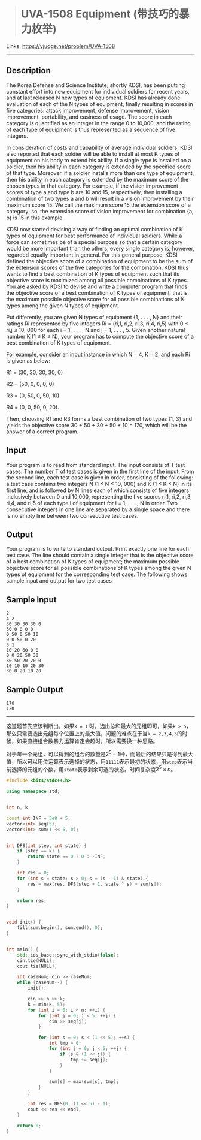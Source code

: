 > # UVA-1508 Equipment (带技巧的暴力枚举)

Links: https://vjudge.net/problem/UVA-1508

----

## Description

The Korea Defense and Science Institute, shortly KDSI, has been putting constant effort into new equipment for individual soldiers for recent years, and at last released N new types of equipment. KDSI has already done evaluation of each of the N types of equipment, finally resulting in scores in five categories: attack improvement, defense improvement, vision improvement, portability, and easiness of usage. The score in each category is quantified as an integer in the range 0 to 10,000, and the rating of each type of equipment is thus represented as a sequence of five integers.

In consideration of costs and capability of average individual soldiers, KDSI also reported that each soldier will be able to install at most K types of equipment on his body to extend his ability. If a single type is installed on a soldier, then his ability in each category is extended by the specified score of that type. Moreover, if a soldier installs more than one type of equipment, then his ability in each category is extended by the maximum score of the chosen types in that category. For example, if the vision improvement scores of type a and type b are 10 and 15, respectively, then installing a combination of two types a and b will result in a vision improvement by their maximum score 15. We call the maximum score 15 the extension score of a category; so, the extension score of vision improvement for combination {a, b} is 15 in this example.

KDSI now started devising a way of finding an optimal combination of K types of equipment for best performance of individual soldiers. While a force can sometimes be of a special purpose so that a certain category would be more important than the others, every single category is, however, regarded equally important in general. For this general purpose, KDSI defined the objective score of a combination of equipment to be the sum of the extension scores of the five categories for the combination. KDSI thus wants to find a best combination of K types of equipment such that its objective score is maximized among all possible combinations of K types. You are asked by KDSI to devise and write a computer program that finds the objective score of a best combination of K types of equipment, that is, the maximum possible objective score for all possible combinations of K types among the given N types of equipment.

Put differently, you are given N types of equipment {1, . . . , N} and their ratings Ri represented by five integers Ri = (ri,1, ri,2, ri,3, ri,4, ri,5) with 0 ≤ ri,j ≤ 10, 000 for each i = 1, . . . , N and j = 1, . . . , 5. Given another natural number K (1 ≤ K ≤ N), your program has to compute the objective score of a best combination of K types of equipment.

For example, consider an input instance in which N = 4, K = 2, and each Ri is given as below:

R1 = (30, 30, 30, 30, 0) 

R2 = (50, 0, 0, 0, 0) 

R3 = (0, 50, 0, 50, 10) 

R4 = (0, 0, 50, 0, 20).

Then, choosing R1 and R3 forms a best combination of two types {1, 3} and yields the objective score 30 + 50 + 30 + 50 + 10 = 170, which will be the answer of a correct program.

## Input

Your program is to read from standard input. The input consists of T test cases. The number T of test cases is given in the first line of the input. From the second line, each test case is given in order, consisting of the following: a test case contains two integers N (1 ≤ N ≤ 10, 000) and K (1 ≤ K ≤ N) in its first line, and is followed by N lines each of which consists of five integers inclusively between 0 and 10,000, representing the five scores ri,1, ri,2, ri,3, ri,4, and ri,5 of each type i of equipment for i = 1, . . . , N in order. Two consecutive integers in one line are separated by a single space and there is no empty line between two consecutive test cases.

## Output

Your program is to write to standard output. Print exactly one line for each test case. The line should contain a single integer that is the objective score of a best combination of K types of equipment; the maximum possible objective score for all possible combinations of K types among the given N types of equipment for the corresponding test case. The following shows sample input and output for two test cases

## Sample Input

```
2
4 2
30 30 30 30 0
50 0 0 0 0
0 50 0 50 10
0 0 50 0 20
5 1
10 20 60 0 0
0 0 20 50 30
30 50 20 20 0
10 10 10 20 30
30 0 20 10 20
```

## Sample Output

```
170
120
```

-----

这道题首先应该判断出，如果`k = 1` 时，选出总和最大的元组即可，如果`k > 5`，那么只需要选出元组每个位置上的最大值，问题的难点在于当`k = 2,3,4,5`的时候，如果直接组合数暴力运算肯定会超时，所以需要换一种思路。

对于每一个元组，可以得到的组合的数量是$2^5 - 1$种，而最后的结果只是得到最大值，所以可以用位运算表示选择的状态，用`11111`表示最初的状态，用`step`表示当前选择的元组的个数，用`state`表示剩余可选的状态。时间复杂度$2^5 \times n$。

```c++
#include <bits/stdc++.h>

using namespace std;


int n, k;

const int INF = 5e8 + 5;
vector<int> seq(5);
vector<int> sum(1 << 5, 0);


int DFS(int step, int state) {
    if (step == k) {
        return state == 0 ? 0 : -INF;
    }

    int res = 0;
    for (int s = state; s > 0; s = (s - 1) & state) {
        res = max(res, DFS(step + 1, state ^ s) + sum[s]);
    }

    return res;
}


void init() {
    fill(sum.begin(), sum.end(), 0);
}


int main() {
    std::ios_base::sync_with_stdio(false);
    cin.tie(NULL);
    cout.tie(NULL);

    int caseNum; cin >> caseNum;
    while (caseNum--) {
        init();

        cin >> n >> k;
        k = min(k, 5);
        for (int i = 0; i < n; ++i) {
            for (int j = 0; j < 5; ++j) {
                cin >> seq[j];
            }

            for (int s = 0; s < (1 << 5); ++s) {
                int tmp = 0;
                for (int j = 0; j < 5; ++j) {
                    if (s & (1 << j)) {
                        tmp += seq[j];
                    }
                }

                sum[s] = max(sum[s], tmp);
            }
        }

        int res = DFS(0, (1 << 5) - 1);
        cout << res << endl;
    }

    return 0;
}
```

